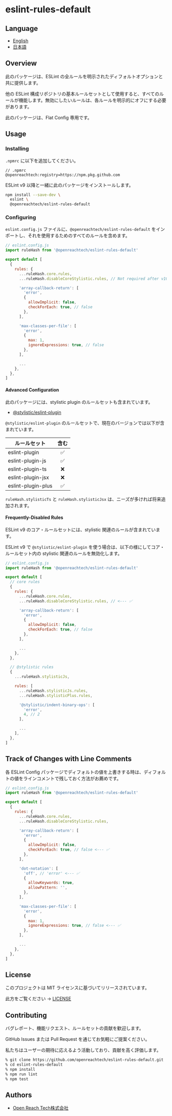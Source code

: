 # eslint-rules-default

## Language

* [English](./README.md)
* [日本語](./README.ja.md)

## Overview

此のパッケージは、ESLint の全ルールを明示されたディフォルトオプションと共に提供します。

他の ESLint 構成リポジトリの基本ルールセットとして使用すると、すべてのルールが機能します。無効にしたいルールは、各ルールを明示的にオフにする必要があります。

此のパッケージは、Flat Config 専用です。

## Usage

### Installing

`.npmrc` に以下を追加してください。

```
// .npmrc
@openreachtech:registry=https://npm.pkg.github.com
```

ESLint v9 以降と一緒に此のパッケージをインストールします。

```sh
npm install --save-dev \
  eslint \
  @openreachtech/eslint-rules-default
```

### Configuring

`eslint.config.js` ファイルに、`@openreachtech/eslint-rules-default` をインポートし、それを使用するためのすべてのルールを含めます。

```js
// eslint.config.js
import ruleHash from '@openreachtech/eslint-rules-default'

export default [
  {
    rules: {
      ...ruleHash.core.rules,
      ...ruleHash.disableCoreStylistic.rules, // Not required after v10.

      'array-callback-return': [
        'error',
        {
          allowImplicit: false,
          checkForEach: true, // false
        },
      ],

      'max-classes-per-file': [
        'error',
        {
          max: 1,
          ignoreExpressions: true, // false
        },
      ],

      ...
    },
  },
]
```

#### Advanced Configuration

此のパッケージには、stylistic plugin のルールセットも含まれています。

* [@stylistic/eslint-plugin](https://www.npmjs.com/package/@stylistic/eslint-plugin)

`@stylistic/eslint-plugin` のルールセットで、現在のバージョンでは以下が含まれています。

| ルールセット | 含む |
|--|:--:|
| eslint-plugin | ✅ |
| eslint-plugin-js | ✅ |
| eslint-plugin-ts | ❌ |
| eslint-plugin-jsx | ❌ |
| eslint-plugin-plus | ✅ |

`ruleHash.stylisticTs` と `ruleHash.stylisticJsx` は、ニーズが多ければ将来追加されます。

#### Frequently-Disabled Rules

ESLint v9 のコア・ルールセットには、stylistic 関連のルールが含まれています。

ESLint v9 で `@stylistic/eslint-plugin` を使う場合は、以下の様にしてコア・ルールセット内の stylistic 関連のルールを無効化します。

```js
// eslint.config.js
import ruleHash from '@openreachtech/eslint-rules-default'

export default [
  // core rules
  {
    rules: {
      ...ruleHash.core.rules,
      ...ruleHash.disableCoreStylistic.rules, // <--- ✅

      'array-callback-return': [
        'error',
        {
          allowImplicit: false,
          checkForEach: true, // false
        },
      ],

      ...
    },
  },

  // @stylistic rules
  {
    ...ruleHash.stylisticJs,

    rules: [
      ...ruleHash.stylisticJs.rules,
      ...ruleHash.stylisticPlus.rules,

      '@stylistic/indent-binary-ops': [
        'error',
        4, // 2
      ],

      ...
    ],
  },
]
```

## Track of Changes with Line Comments

各 ESLint Config パッケージでディフォルトの値を上書きする時は、ディフォルトの値をラインコメントで残しておく方法がお薦めです。

```js
// eslint.config.js
import ruleHash from '@openreachtech/eslint-rules-default'

export default [
  {
    rules: {
      ...ruleHash.core.rules,
      ...ruleHash.disableCoreStylistic.rules,

      'array-callback-return': [
        'error',
        {
          allowImplicit: false,
          checkForEach: true, // false <--- ✅
        },
      ],

      'dot-notation': [
        'off', // 'error' <--- ✅
        {
          allowKeywords: true,
          allowPattern: '',
        },
      ],

      'max-classes-per-file': [
        'error',
        {
          max: 1,
          ignoreExpressions: true, // false <--- ✅
        },
      ],

      ...
    },
  },
]
```

## License

このプロジェクトは MIT ライセンスに基づいてリリースされています。

此方をご覧ください → [LICENSE](./LICENSE)

## Contributing

バグレポート、機能リクエスト、ルールセットの貢献を歓迎します。

GitHub Issues または Pull Request を通じてお気軽にご提案ください。

私たちはユーザーの期待に応えるよう活動しており、貢献を高く評価します。

```sh
% git clone https://github.com/openreachtech/eslint-rules-default.git
% cd eslint-rules-default
% npm install
% npm run lint
% npm test
```

## Authors

* [Open Reach Tech株式会社](https://openreach.tech)
